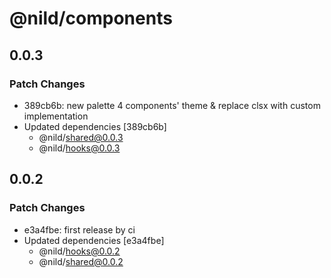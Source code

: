 # @nild/components

## 0.0.3

### Patch Changes

- 389cb6b: new palette 4 components' theme & replace clsx with custom implementation
- Updated dependencies [389cb6b]
  - @nild/shared@0.0.3
  - @nild/hooks@0.0.3

## 0.0.2

### Patch Changes

- e3a4fbe: first release by ci
- Updated dependencies [e3a4fbe]
  - @nild/hooks@0.0.2
  - @nild/shared@0.0.2
